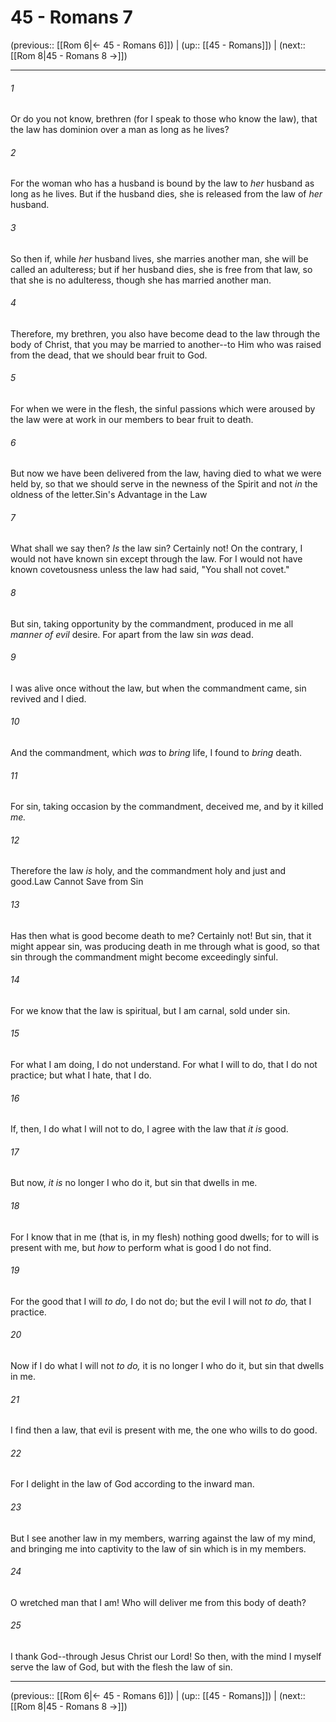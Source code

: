 # 45 - Romans 7

(previous:: [[Rom 6|← 45 - Romans 6]]) | (up:: [[45 - Romans]]) | (next:: [[Rom 8|45 - Romans 8 →]])

***


###### 1 
Or do you not know, brethren (for I speak to those who know the law), that the law has dominion over a man as long as he lives? 

###### 2 
For the woman who has a husband is bound by the law to _her_ husband as long as he lives. But if the husband dies, she is released from the law of _her_ husband. 

###### 3 
So then if, while _her_ husband lives, she marries another man, she will be called an adulteress; but if her husband dies, she is free from that law, so that she is no adulteress, though she has married another man. 

###### 4 
Therefore, my brethren, you also have become dead to the law through the body of Christ, that you may be married to another--to Him who was raised from the dead, that we should bear fruit to God. 

###### 5 
For when we were in the flesh, the sinful passions which were aroused by the law were at work in our members to bear fruit to death. 

###### 6 
But now we have been delivered from the law, having died to what we were held by, so that we should serve in the newness of the Spirit and not _in_ the oldness of the letter.Sin's Advantage in the Law 

###### 7 
What shall we say then? _Is_ the law sin? Certainly not! On the contrary, I would not have known sin except through the law. For I would not have known covetousness unless the law had said, "You shall not covet." 

###### 8 
But sin, taking opportunity by the commandment, produced in me all _manner of evil_ desire. For apart from the law sin _was_ dead. 

###### 9 
I was alive once without the law, but when the commandment came, sin revived and I died. 

###### 10 
And the commandment, which _was_ to _bring_ life, I found to _bring_ death. 

###### 11 
For sin, taking occasion by the commandment, deceived me, and by it killed _me._ 

###### 12 
Therefore the law _is_ holy, and the commandment holy and just and good.Law Cannot Save from Sin 

###### 13 
Has then what is good become death to me? Certainly not! But sin, that it might appear sin, was producing death in me through what is good, so that sin through the commandment might become exceedingly sinful. 

###### 14 
For we know that the law is spiritual, but I am carnal, sold under sin. 

###### 15 
For what I am doing, I do not understand. For what I will to do, that I do not practice; but what I hate, that I do. 

###### 16 
If, then, I do what I will not to do, I agree with the law that _it is_ good. 

###### 17 
But now, _it is_ no longer I who do it, but sin that dwells in me. 

###### 18 
For I know that in me (that is, in my flesh) nothing good dwells; for to will is present with me, but _how_ to perform what is good I do not find. 

###### 19 
For the good that I will _to do,_ I do not do; but the evil I will not _to do,_ that I practice. 

###### 20 
Now if I do what I will not _to do,_ it is no longer I who do it, but sin that dwells in me. 

###### 21 
I find then a law, that evil is present with me, the one who wills to do good. 

###### 22 
For I delight in the law of God according to the inward man. 

###### 23 
But I see another law in my members, warring against the law of my mind, and bringing me into captivity to the law of sin which is in my members. 

###### 24 
O wretched man that I am! Who will deliver me from this body of death? 

###### 25 
I thank God--through Jesus Christ our Lord! So then, with the mind I myself serve the law of God, but with the flesh the law of sin.

***

(previous:: [[Rom 6|← 45 - Romans 6]]) | (up:: [[45 - Romans]]) | (next:: [[Rom 8|45 - Romans 8 →]])

